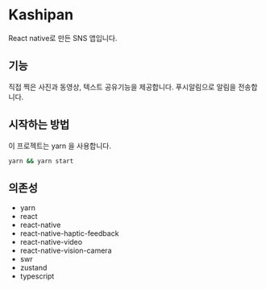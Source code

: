# Kashipan

React native로 만든 SNS 앱입니다.

## 기능

직접 찍은 사진과 동영상, 텍스트 공유기능을 제공합니다.
푸시알림으로 알림을 전송합니다.

## 시작하는 방법

이 프로젝트는 yarn 을 사용합니다.

```sh
yarn && yarn start
```

## 의존성

- yarn
- react
- react-native
- react-native-haptic-feedback
- react-native-video
- react-native-vision-camera
- swr
- zustand
- typescript
